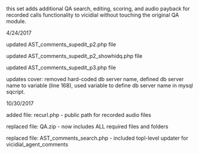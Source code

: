 
this set adds additional QA search, editing, scoring, and audio payback for recorded calls functionality to vicidial without touching the original QA module.

4/24/2017

updated AST_comments_supedit_p2.php file

updated AST_comments_supedit_p2_showhidq.php file

updated AST_comments_supedit_p3.php file

updates cover: removed hard-coded db server name, defined db server name to variable (line 168), used variable to define db server name in mysql sqcript.

10/30/2017

added file: recurl.php - public path for recorded audio files

replaced file: QA.zip - now includes ALL required files and folders

replaced file: AST_comments_search.php - included topl-level updater for vicidial_agent_comments


